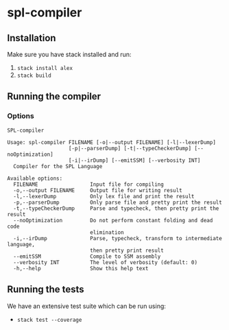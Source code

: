 # spl-compiler

## Installation

Make sure you have stack installed and run:

1. `stack install alex`
2. `stack build`

## Running the compiler

### Options
```
SPL-compiler

Usage: spl-compiler FILENAME [-o|--output FILENAME] [-l|--lexerDump]
                    [-p|--parserDump] [-t|--typeCheckerDump] [--noOptimization]
                    [-i|--irDump] [--emitSSM] [--verbosity INT]
  Compiler for the SPL Language

Available options:
  FILENAME                 Input file for compiling
  -o,--output FILENAME     Output file for writing result
  -l,--lexerDump           Only lex file and print the result
  -p,--parserDump          Only parse file and pretty print the result
  -t,--typeCheckerDump     Parse and typecheck, then pretty print the result
  --noOptimization         Do not perform constant folding and dead code
                           elimination
  -i,--irDump              Parse, typecheck, transform to intermediate language,
                           then pretty print result
  --emitSSM                Compile to SSM assembly
  --verbosity INT          The level of verbosity (default: 0)
  -h,--help                Show this help text
```

## Running the tests

We have an extensive test suite which can be run using:
- `stack test --coverage`
